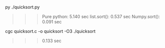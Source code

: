 py ./quicksort.py 
>>> Pure python: 5.140 sec
>>> list.sort(): 0.537 sec
>>> Numpy.sort(): 0.091 sec

cgc quicksort.c -o quicksort -O3
./quicksort 
>>> 0.133 sec


